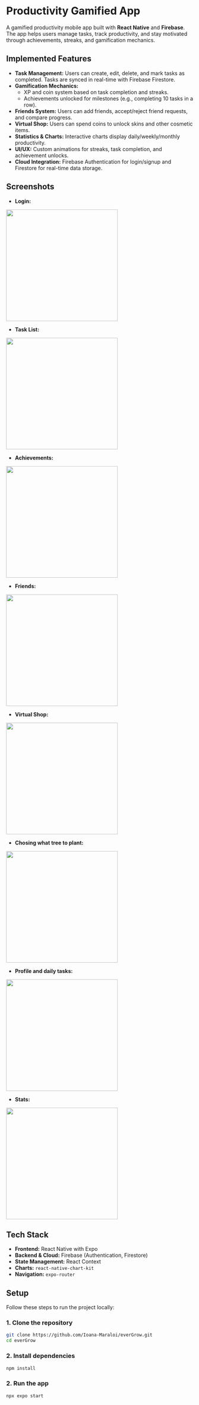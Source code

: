 # Productivity Gamified App

A gamified productivity mobile app built with **React Native** and **Firebase**. The app helps users manage tasks, track productivity, and stay motivated through achievements, streaks, and gamification mechanics.

## Implemented Features

- **Task Management:** Users can create, edit, delete, and mark tasks as completed. Tasks are synced in real-time with Firebase Firestore.
- **Gamification Mechanics:** 
  - XP and coin system based on task completion and streaks.
  - Achievements unlocked for milestones (e.g., completing 10 tasks in a row).
- **Friends System:** Users can add friends, accept/reject friend requests, and compare progress.
- **Virtual Shop:** Users can spend coins to unlock skins and other cosmetic items.
- **Statistics & Charts:** Interactive charts display daily/weekly/monthly productivity.
- **UI/UX:** Custom animations for streaks, task completion, and achievement unlocks.
- **Cloud Integration:** Firebase Authentication for login/signup and Firestore for real-time data storage.

## Screenshots
- **Login:**
 <img src="https://github.com/user-attachments/assets/7082eb72-bdfb-4c3f-8216-1927da81a4bd" width="300"/>



- **Task List:**
 <img src = "https://github.com/user-attachments/assets/b00397af-896d-4fc0-afb5-b1a7697c4720" width="300"/>

- **Achievements:**
<img src = "https://github.com/user-attachments/assets/c7c8ea2a-7e70-4c4d-b9bd-e1b7a84aafa3" width = "300"/>

- **Friends:**
<img src ="https://github.com/user-attachments/assets/4408556c-017b-494c-b654-37f7212618fa" width = "300" />

- **Virtual Shop:**
<img src = "https://github.com/user-attachments/assets/a39008cb-988a-4247-8e88-db4110b94d73" width = "300" />

- **Chosing what tree to plant:**
<img src = "https://github.com/user-attachments/assets/a0289e14-49b8-46c6-80d9-d0ba2a6d03df" width = "300" />

- **Profile and daily tasks:**
<img src = "https://github.com/user-attachments/assets/1f24a969-6f3a-4da7-8cdf-c60fab02ea06" width = "300" />

- **Stats:**
<img src="https://github.com/user-attachments/assets/531c8c21-5a35-431e-a6ed-ab15e58de43f" width = "300" />


## Tech Stack

- **Frontend:** React Native with Expo
- **Backend & Cloud:** Firebase (Authentication, Firestore)
- **State Management:** React Context 
- **Charts:** `react-native-chart-kit`
- **Navigation:** `expo-router`

## Setup

Follow these steps to run the project locally:

### 1. Clone the repository

```bash
git clone https://github.com/Ioana-Maraloi/everGrow.git
cd everGrow
```

### 2. Install dependencies

```bash
npm install
```

### 2. Run the app
```bash
npx expo start
```
